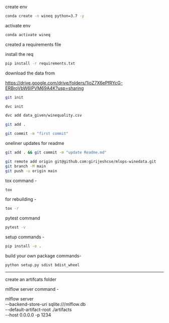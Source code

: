create env 

```bash
conda create -n wineq python=3.7 -y
```

activate env
```bash
conda activate wineq
```

created a requirements file

install the req
```bash
pip install -r requirements.txt
```
download the data from 

https://drive.google.com/drive/folders/1ioZ7X6ePfRYcG-ERBroVbW6IPVM69A4K?usp=sharing

```bash
git init
```
```bash
dvc init 
```
```bash
dvc add data_given/winequality.csv
```
```bash
git add .
```
```bash
git commit -m "first commit"
```

oneliner updates  for readme

```bash
git add . && git commit -m "update Readme.md"
```
```bash
git remote add origin git@github.com:girijeshcse/mlops-winedata.git
git branch -M main
git push -u origin main
```

tox command -
```bash
tox
```
for rebuilding -
```bash
tox -r 
```
pytest command
```bash
pytest -v
```

setup commands -
```bash
pip install -e . 
```

build your own package commands- 
```bash
python setup.py sdist bdist_wheel
```
--- 
create an artifcats folder 


mlflow server command - 


mlflow server \
    --backend-store-uri sqlite:///mlflow.db \
    --default-artifact-root ./artifacts \
    --host 0.0.0.0 -p 1234
